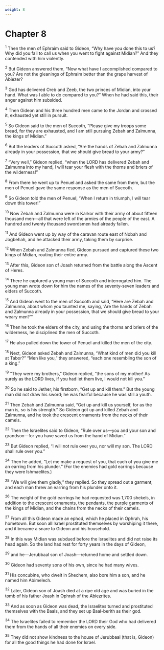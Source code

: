 ```yaml
---
weight: 8
---
```


# Chapter 8

<sup>1</sup> Then the men of Ephraim said to Gideon, “Why have you done this to us? Why did you fail to call us when you went to fight against Midian?” And they contended with him violently. 

<sup>2</sup> But Gideon answered them, “Now what have I accomplished compared to you? Are not the gleanings of Ephraim better than the grape harvest of Abiezer? 

<sup>3</sup> God has delivered Oreb and Zeeb, the two princes of Midian, into your hand. What was I able to do compared to you?” When he had said this, their anger against him subsided. 

<sup>4</sup> Then Gideon and his three hundred men came to the Jordan and crossed it, exhausted yet still in pursuit. 

<sup>5</sup> So Gideon said to the men of Succoth, “Please give my troops some bread, for they are exhausted, and I am still pursuing Zebah and Zalmunna, the kings of Midian.” 

<sup>6</sup> But the leaders of Succoth asked, “Are the hands of Zebah and Zalmunna already in your possession, that we should give bread to your army?” 

<sup>7</sup> “Very well,” Gideon replied, “when the LORD has delivered Zebah and Zalmunna into my hand, I will tear your flesh with the thorns and briers of the wilderness!” 

<sup>8</sup> From there he went up to Penuel and asked the same from them, but the men of Penuel gave the same response as the men of Succoth. 

<sup>9</sup> So Gideon told the men of Penuel, “When I return in triumph, I will tear down this tower!” 

<sup>10</sup> Now Zebah and Zalmunna were in Karkor with their army of about fifteen thousand men—all that were left of the armies of the people of the east. A hundred and twenty thousand swordsmen had already fallen. 

<sup>11</sup> And Gideon went up by way of the caravan route east of Nobah and Jogbehah, and he attacked their army, taking them by surprise. 

<sup>12</sup> When Zebah and Zalmunna fled, Gideon pursued and captured these two kings of Midian, routing their entire army. 

<sup>13</sup> After this, Gideon son of Joash returned from the battle along the Ascent of Heres. 

<sup>14</sup> There he captured a young man of Succoth and interrogated him. The young man wrote down for him the names of the seventy-seven leaders and elders of Succoth. 

<sup>15</sup> And Gideon went to the men of Succoth and said, “Here are Zebah and Zalmunna, about whom you taunted me, saying, ‘Are the hands of Zebah and Zalmunna already in your possession, that we should give bread to your weary men?’” 

<sup>16</sup> Then he took the elders of the city, and using the thorns and briers of the wilderness, he disciplined the men of Succoth. 

<sup>17</sup> He also pulled down the tower of Penuel and killed the men of the city. 

<sup>18</sup> Next, Gideon asked Zebah and Zalmunna, “What kind of men did you kill at Tabor?” “Men like you,” they answered, “each one resembling the son of a king.” 

<sup>19</sup> “They were my brothers,” Gideon replied, “the sons of my mother! As surely as the LORD lives, if you had let them live, I would not kill you.” 

<sup>20</sup> So he said to Jether, his firstborn, “Get up and kill them.” But the young man did not draw his sword; he was fearful because he was still a youth. 

<sup>21</sup> Then Zebah and Zalmunna said, “Get up and kill us yourself, for as the man is, so is his strength.” So Gideon got up and killed Zebah and Zalmunna, and he took the crescent ornaments from the necks of their camels. 

<sup>22</sup> Then the Israelites said to Gideon, “Rule over us—you and your son and grandson—for you have saved us from the hand of Midian.” 

<sup>23</sup> But Gideon replied, “I will not rule over you, nor will my son. The LORD shall rule over you.” 

<sup>24</sup> Then he added, “Let me make a request of you, that each of you give me an earring from his plunder.” (For the enemies had gold earrings because they were Ishmaelites.) 

<sup>25</sup> “We will give them gladly,” they replied. So they spread out a garment, and each man threw an earring from his plunder onto it. 

<sup>26</sup> The weight of the gold earrings he had requested was 1,700 shekels, in addition to the crescent ornaments, the pendants, the purple garments of the kings of Midian, and the chains from the necks of their camels. 

<sup>27</sup> From all this Gideon made an ephod, which he placed in Ophrah, his hometown. But soon all Israel prostituted themselves by worshiping it there, and it became a snare to Gideon and his household. 

<sup>28</sup> In this way Midian was subdued before the Israelites and did not raise its head again. So the land had rest for forty years in the days of Gideon, 

<sup>29</sup> and he—Jerubbaal son of Joash—returned home and settled down. 

<sup>30</sup> Gideon had seventy sons of his own, since he had many wives. 

<sup>31</sup> His concubine, who dwelt in Shechem, also bore him a son, and he named him Abimelech. 

<sup>32</sup> Later, Gideon son of Joash died at a ripe old age and was buried in the tomb of his father Joash in Ophrah of the Abiezrites. 

<sup>33</sup> And as soon as Gideon was dead, the Israelites turned and prostituted themselves with the Baals, and they set up Baal-berith as their god. 

<sup>34</sup> The Israelites failed to remember the LORD their God who had delivered them from the hands of all their enemies on every side. 

<sup>35</sup> They did not show kindness to the house of Jerubbaal (that is, Gideon) for all the good things he had done for Israel. 


